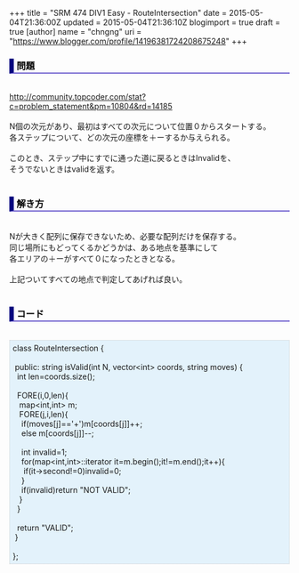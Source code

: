 +++
title = "SRM 474 DIV1 Easy - RouteIntersection"
date = 2015-05-04T21:36:00Z
updated = 2015-05-04T21:36:10Z
blogimport = true
draft = true
[author]
	name = "chngng"
	uri = "https://www.blogger.com/profile/14196381724208675248"
+++

<div dir="ltr" style="text-align: left;" trbidi="on"><h3 style="border-bottom: 2px solid slateblue; border-left: 8px solid navy; color: black; padding: 0px 0px 1px 5px;">問題 </h3><br /><a href="http://community.topcoder.com/stat?c=problem_statement&amp;pm=10804&amp;rd=14185" target="_blank">http://community.topcoder.com/stat?c=problem_statement&amp;pm=10804&amp;rd=14185</a><br /><br />N個の次元があり、最初はすべての次元について位置０からスタートする。<br />各ステップについて、どの次元の座標を＋ーするか与えられる。<br /><br />このとき、ステップ中にすでに通った道に戻るときはInvalidを、<br />そうでないときはvalidを返す。<br /><br /><h3 style="border-bottom: 2px solid slateblue; border-left: 8px solid navy; color: black; padding: 0px 0px 1px 5px;">解き方 </h3><br />Nが大きく配列に保存できないため、必要な配列だけを保存する。<br />同じ場所にもどってくるかどうかは、ある地点を基準にして<br />各エリアの＋ーがすべて０になったときとなる。<br /><br />上記ついてすべての地点で判定してあげれば良い。<br /><br /><h3 style="border-bottom: 2px solid slateblue; border-left: 8px solid navy; color: black; padding: 0px 0px 1px 5px;">コード </h3><br /><div style="background-color: #e3f2fb; border: 1px dotted #CCCCCC; padding: 5px;">class RouteIntersection {<br /><br /><span class="Apple-tab-span" style="white-space: pre;"> </span>public: string isValid(int N, vector&lt;int&gt; coords, string moves) {<br /><span class="Apple-tab-span" style="white-space: pre;">  </span>int len=coords.size();<br /><br /><span class="Apple-tab-span" style="white-space: pre;">  </span>FORE(i,0,len){<br /><span class="Apple-tab-span" style="white-space: pre;">   </span>map&lt;int,int&gt; m;<br /><span class="Apple-tab-span" style="white-space: pre;">   </span>FORE(j,i,len){<br /><span class="Apple-tab-span" style="white-space: pre;">    </span>if(moves[j]=='+')m[coords[j]]++;<br /><span class="Apple-tab-span" style="white-space: pre;">    </span>else m[coords[j]]--;<br /><br /><span class="Apple-tab-span" style="white-space: pre;">    </span>int invalid=1;<br /><span class="Apple-tab-span" style="white-space: pre;">    </span>for(map&lt;int,int&gt;::iterator it=m.begin();it!=m.end();it++){<br /><span class="Apple-tab-span" style="white-space: pre;">     </span>if(it-&gt;second!=0)invalid=0;<br /><span class="Apple-tab-span" style="white-space: pre;">    </span>}<br /><span class="Apple-tab-span" style="white-space: pre;">    </span>if(invalid)return "NOT VALID";<br /><span class="Apple-tab-span" style="white-space: pre;">   </span>}<br /><span class="Apple-tab-span" style="white-space: pre;">  </span>}<br /><br /><span class="Apple-tab-span" style="white-space: pre;">  </span>return "VALID";<br /><span class="Apple-tab-span" style="white-space: pre;"> </span>}<br /><br />};</div></div>
